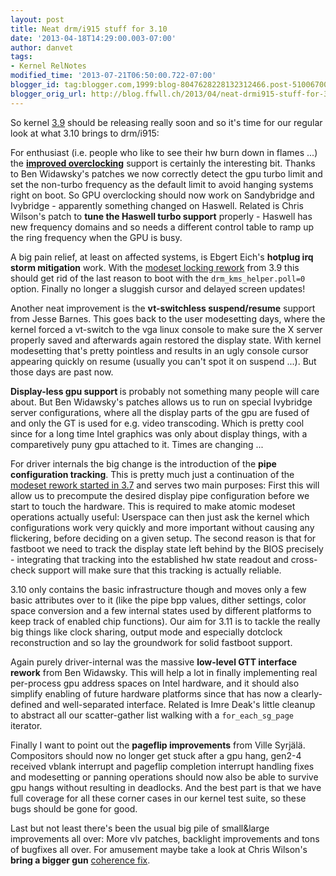 ```yaml
---
layout: post
title: Neat drm/i915 stuff for 3.10
date: '2013-04-18T14:29:00.003-07:00'
author: danvet
tags:
- Kernel RelNotes
modified_time: '2013-07-21T06:50:00.722-07:00'
blogger_id: tag:blogger.com,1999:blog-8047628228132312466.post-5100670050437314612
blogger_orig_url: http://blog.ffwll.ch/2013/04/neat-drmi915-stuff-for-310.html
---
```


So kernel [3.9](/2013/02/neat-drmi915-stuff-for-39.html)
should be releasing really soon and so it's time for our regular look at what
3.10 brings to drm/i915:



<!--more-->

For enthusiast (i.e. people who like to see their hw burn down in flames ...)
the <b>[improved
overclocking](/2013/03/overclocking-your-intel-gpu-on-linux.html)</b>
support is certainly the interesting bit. Thanks to Ben Widawsky's patches we
now correctly detect the gpu turbo limit and set the non-turbo frequency as the
default limit to avoid hanging systems right on boot. So GPU overclocking should
now work on Sandybridge and Ivybridge - apparently something changed on Haswell.
Related is Chris Wilson's patch to <b>tune the Haswell turbo support</b>
properly - Haswell has new frequency domains and so needs a different control
table to ramp up the ring frequency when the GPU is busy.

A big pain relief, at least on affected systems, is Ebgert Eich's <b>hotplug irq
storm mitigation</b> work. With the [modeset locking
rework](/2013/02/new-kernel-modesetting-locking.html) from
3.9 this should get rid of the last reason to boot with the
<code>drm_kms_helper.poll=0</code> option. Finally no longer a sluggish cursor
and delayed screen updates!

Another neat improvement is the <b>vt-switchless suspend/resume</b> support from
Jesse Barnes. This goes back to the user modesetting days, where the kernel
forced a vt-switch to the vga linux console to make sure the X server properly
saved and afterwards again restored the display state. With kernel modesetting
that's pretty pointless and results in an ugly console cursor appearing quickly
on resume (usually you can't spot it on suspend ...). But those days are past
now.

<b>Display-less gpu support </b>is probably not something many people will care
about. But Ben Widawsky's patches allows us to run on special Ivybridge server
configurations, where all the display parts of the gpu are fused of and only the
GT is used for e.g. video transcoding. Which is pretty cool since for a long
time Intel graphics was only about display things, with a comparetively puny gpu
attached to it. Times are changing ...

For driver internals the big change is the introduction of the <b>pipe
configuration tracking</b>. This is pretty much just a continuation of the
[modeset rework started in
3.7](/2012/08/new-modeset-code.html) and serves two main
purposes: First this will allow us to precompute the desired display pipe
configuration before we start to touch the hardware. This is required to make
atomic modeset operations actually useful: Userspace can then just ask the
kernel which configurations work very quickly and more important without causing
any flickering, before deciding on a given setup. The second reason is that for
fastboot we need to track the display state left behind by the BIOS precisely -
integrating that tracking into the established hw state readout and cross-check
support will make sure that this tracking is actually reliable.

3.10 only contains the basic infrastructure though and moves only a few basic
attributes over to it (like the pipe bpp values, dither settings, color space
conversion and a few internal states used by different platforms to keep track
of enabled chip functions). Our aim for 3.11 is to tackle the really big things
like clock sharing, output mode and especially dotclock reconstruction and so
lay the groundwork for solid fastboot support.

Again purely driver-internal was the massive <b>low-level GTT interface
rework</b> from Ben Widawsky. This will help a lot in finally implementing real
per-process gpu address spaces on Intel hardware, and it should also simplify
enabling of future hardware platforms since that has now a clearly-defined and
well-separated interface. Related is Imre Deak's little cleanup to abstract all
our scatter-gather list walking with a <code>for_each_sg_page</code> iterator.

Finally I want to point out the <b>pageflip improvements</b> from Ville Syrjälä.
Compositors should now no longer get stuck after a gpu hang, gen2-4 received
vblank interrupt and pageflip completion interrupt handling fixes and
modesetting or panning operations should now also be able to survive gpu hangs
without resulting in deadlocks. And the best part is that we have full coverage
for all these corner cases in our kernel test suite, so these bugs should be
gone for good.

Last but not least there's been the usual big pile of small&amp;large improvements all over: More vlv patches, backlight improvements and tons of bugfixes all over. For amusement maybe take a look at Chris Wilson's <b>bring a bigger gun</b> [coherence fix](http://cgit.freedesktop.org/~danvet/drm-intel/commit/?h=drm-intel-next-queued&amp;id=6ef2ba0d558e55312af8406093c62bd61216b991).
